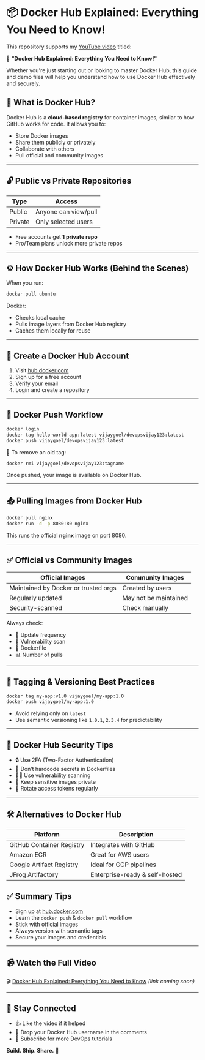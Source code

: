 
# 📦 Docker Hub Explained: Everything You Need to Know!

This repository supports my [YouTube video](https://www.youtube.com/playlist?list=PL_Tu5Dicv_WC9fxWqBA7znopeYVwojIwz) titled:

🎥 **"Docker Hub Explained: Everything You Need to Know!"**

Whether you're just starting out or looking to master Docker Hub, this guide and demo files will help you understand how to use Docker Hub effectively and securely.

## 🐳 What is Docker Hub?

Docker Hub is a **cloud-based registry** for container images, similar to how GitHub works for code. It allows you to:

- Store Docker images
- Share them publicly or privately
- Collaborate with others
- Pull official and community images

---

## 🔓 Public vs Private Repositories

| Type        | Access              |
|-------------|---------------------|
| Public      | Anyone can view/pull |
| Private     | Only selected users |

- Free accounts get **1 private repo**
- Pro/Team plans unlock more private repos

---

## ⚙️ How Docker Hub Works (Behind the Scenes)

When you run:

```sh
docker pull ubuntu
```

Docker:
- Checks local cache
- Pulls image layers from Docker Hub registry
- Caches them locally for reuse

---

## 🧾 Create a Docker Hub Account

1. Visit [hub.docker.com](https://hub.docker.com)
2. Sign up for a free account
3. Verify your email
4. Login and create a repository

---

## 🚀 Docker Push Workflow

```sh
docker login
docker tag hello-world-app:latest vijaygoel/devopsvijay123:latest
docker push vijaygoel/devopsvijay123:latest
```

🔁 To remove an old tag:

```sh
docker rmi vijaygoel/devopsvijay123:tagname
```

Once pushed, your image is available on Docker Hub.

---

## 📥 Pulling Images from Docker Hub

```sh
docker pull nginx
docker run -d -p 8080:80 nginx
```

This runs the official **nginx** image on port 8080.

---

## ✅ Official vs Community Images

| Official Images         | Community Images         |
|-------------------------|--------------------------|
| Maintained by Docker or trusted orgs | Created by users |
| Regularly updated       | May not be maintained    |
| Security-scanned        | Check manually           |

Always check:
- 🔄 Update frequency
- 🐞 Vulnerability scan
- 🧾 Dockerfile
- 📊 Number of pulls

---

## 🔖 Tagging & Versioning Best Practices

```sh
docker tag my-app:v1.0 vijaygoel/my-app:1.0
docker push vijaygoel/my-app:1.0
```

- Avoid relying only on `latest`
- Use semantic versioning like `1.0.1`, `2.3.4` for predictability

---

## 🔐 Docker Hub Security Tips

- 🔒 Use 2FA (Two-Factor Authentication)
- 🧼 Don’t hardcode secrets in Dockerfiles
- 🕵️‍♀️ Use vulnerability scanning
- 🔐 Keep sensitive images private
- 🔁 Rotate access tokens regularly

---

## 🛠️ Alternatives to Docker Hub

| Platform                   | Description                |
|----------------------------|----------------------------|
| GitHub Container Registry | Integrates with GitHub     |
| Amazon ECR                | Great for AWS users        |
| Google Artifact Registry  | Ideal for GCP pipelines    |
| JFrog Artifactory         | Enterprise-ready & self-hosted |


## ✅ Summary Tips

- Sign up at [hub.docker.com](https://hub.docker.com)
- Learn the `docker push` & `docker pull` workflow
- Stick with official images
- Always version with semantic tags
- Secure your images and credentials

---

## 📹 Watch the Full Video

🎬 [Docker Hub Explained: Everything You Need to Know](https://www.youtube.com/) *(link coming soon)*

---

## 💬 Stay Connected

- 👍 Like the video if it helped
- 💬 Drop your Docker Hub username in the comments
- 🔔 Subscribe for more DevOps tutorials

**Build. Ship. Share.** 🚢
